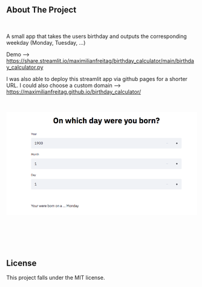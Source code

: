 ## About The Project
<br />

A small app that takes the users birthday and outputs the corresponding weekday (Monday, Tuesday, ...)

Demo -->  https://share.streamlit.io/maximilianfreitag/birthday_calculator/main/birthday_calculator.py

I was also able to deploy this streamlit app via github pages for a shorter URL. I could also choose a custom domain --> https://maximilianfreitag.github.io/birthday_calculator/



<br />

<p align="center">
    <a href="https://github.com/MaximilianFreitag/birthday_calculator">
        <img src="https://github.com/MaximilianFreitag/birthday_calculator/blob/main/birth.png">
    </a>
</p>

<br />


<br />
<br />
<br />



## License
This project falls under the MIT license.
